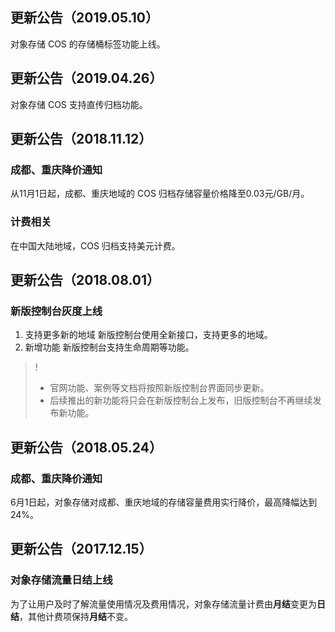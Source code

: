 ## 更新公告（2019.05.10）
对象存储 COS 的存储桶标签功能上线。

## 更新公告（2019.04.26）
对象存储 COS 支持直传归档功能。

## 更新公告（2018.11.12）
### 成都、重庆降价通知
从11月1日起，成都、重庆地域的 COS 归档存储容量价格降至0.03元/GB/月。

### 计费相关
在中国大陆地域，COS 归档支持美元计费。

## 更新公告（2018.08.01）
### 新版控制台灰度上线
1. 支持更多新的地域 新版控制台使用全新接口，支持更多的地域。
2. 新增功能 新版控制台支持生命周期等功能。

>!
> - 官网功能、案例等文档将按照新版控制台界面同步更新。
> - 后续推出的新功能将只会在新版控制台上发布，旧版控制台不再继续发布新功能。

## 更新公告（2018.05.24）
### 成都、重庆降价通知
6月1日起，对象存储对成都、重庆地域的存储容量费用实行降价，最高降幅达到24%。

## 更新公告（2017.12.15）
### 对象存储流量日结上线
为了让用户及时了解流量使用情况及费用情况，对象存储流量计费由**月结**变更为**日结**，其他计费项保持**月结**不变。
